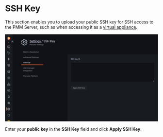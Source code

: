 # SSH Key

This section enables you to upload your public SSH key for SSH access to the PMM Server, such as when accessing it as a [virtual appliance](../install-pmm/install-pmm-server/deployment-options/virtual/index.md).

![!](../images/PMM_Settings_SSH_Key.jpg)

Enter your **public key** in the **SSH Key** field and click **Apply SSH Key**.
